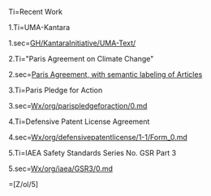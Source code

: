 Ti=Recent Work

1.Ti=UMA-Kantara

1.sec=<a href="index.php?action=doc&file=GH/KantaraInitiative/UMA-Text/0.md">GH/KantaraInitiative/UMA-Text/</a>


2.Ti="Paris Agreement on Climate Change"

2.sec=<a href="index.php?action=source&file=Wx/int/unfccc/2015/cop21/eng/l09r01_With-SemanticArticles_v0.md">Paris Agreement, with semantic labeling of Articles</a>

3.Ti=Paris Pledge for Action

3.sec=<a href="index.php?action=source&file=Wx/org/parispledgeforaction/0.md">Wx/org/parispledgeforaction/0.md</a>

4.Ti=Defensive Patent License Agreement

4.sec=<a href="index.php?action=source&file=Wx/org/defensivepatentlicense/1-1/Form_0.md">Wx/org/defensivepatentlicense/1-1/Form_0.md</a>


5.Ti=IAEA Safety Standards Series No. GSR Part 3

5.sec=<a href="index.php?action=source&file=Wx/org/iaea/GSR3/0.md">Wx/org/iaea/GSR3/0.md</a>

=[Z/ol/5]